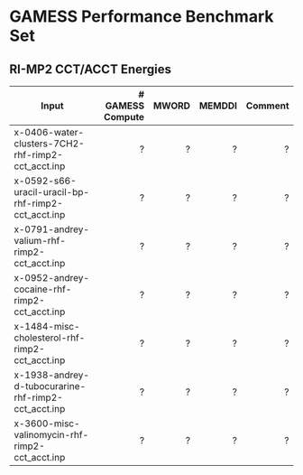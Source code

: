 # GAMESS Performance Benchmark Set

## RI-MP2 CCT/ACCT Energies

|Input|# GAMESS Compute|MWORD|MEMDDI|Comment|
|-----|----------------:|-----:|------:|-------:|
|x-0406-water-clusters-7CH2-rhf-rimp2-cct_acct.inp|?|?|?|?|
|x-0592-s66-uracil-uracil-bp-rhf-rimp2-cct_acct.inp|?|?|?|?|
|x-0791-andrey-valium-rhf-rimp2-cct_acct.inp|?|?|?|?|
|x-0952-andrey-cocaine-rhf-rimp2-cct_acct.inp|?|?|?|?|
|x-1484-misc-cholesterol-rhf-rimp2-cct_acct.inp|?|?|?|?|
|x-1938-andrey-d-tubocurarine-rhf-rimp2-cct_acct.inp|?|?|?|?|
|x-3600-misc-valinomycin-rhf-rimp2-cct_acct.inp|?|?|?|?|